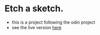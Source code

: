 # Etch a sketch. 
- this is a project following the odin project
- see the live version [here](https://mohamed20medhat.github.io/etch-a-ketch/)
 
